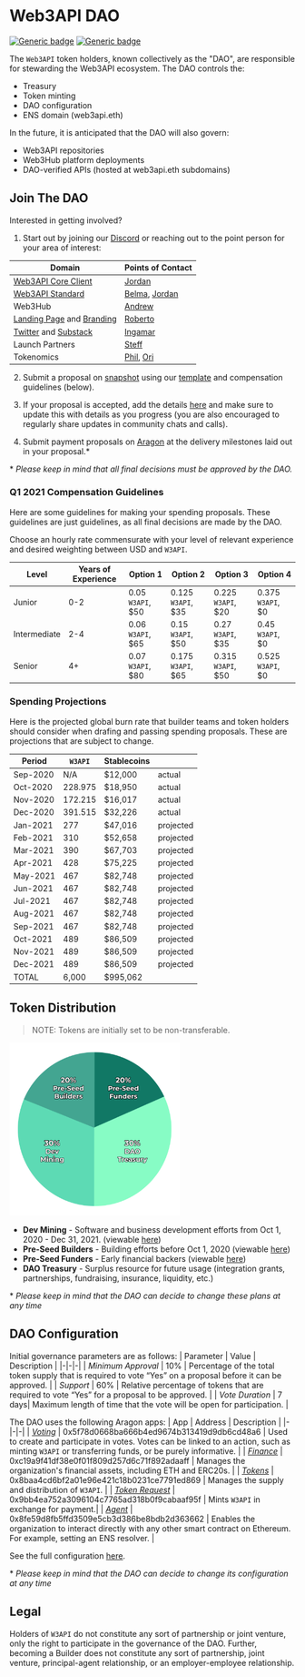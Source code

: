 # Web3API DAO
[![Generic badge](https://img.shields.io/badge/Wallet-Aragon-52EBFF.svg)](https://client.aragon.org/#/w3api) [![Generic badge](https://img.shields.io/badge/Consensus-Snapshot-f6ad32.svg)](https://snapshot.page/#/web3-api)  

The `Web3API` token holders, known collectively as the "DAO", are responsible for stewarding the Web3API ecosystem. The DAO controls the:
- Treasury
- Token minting
- DAO configuration
- ENS domain (web3api.eth)

In the future, it is anticipated that the DAO will also govern:
- Web3API repositories
- Web3Hub platform deployments
- DAO-verified APIs (hosted at web3api.eth subdomains)

## Join The DAO

Interested in getting involved?

1. Start out by joining our [Discord](https://discord.gg/Z5m88a5qWu) or reaching out to the point person for your area of interest:

| Domain| Points of Contact |  
|-|-|
| [Web3API Core Client](https://github.com/Web3-API/prototype) | [Jordan](https://t.me/dOrgJelli) |  
| [Web3API Standard](https://github.com/Web3-API/specification) | [Belma](https://t.me/MorriganIV), [Jordan](https://t.me/dOrgJelli) |  
| Web3Hub | [Andrew](https://t.me/cncrde) |  
| [Landing Page](https://github.com/Web3-API/landing-page) and [Branding](https://github.com/Web3-API/branding) | [Roberto](https://t.me/daoadvocate) |  
| [Twitter](https://twitter.com/web3api) and [Substack](https://web3api.substack.com/) | [Ingamar](https://t.me/Ingalandia) |
| Launch Partners | [Steff](https://t.me/SteffBrowne) |
| Tokenomics | [Phil](https://t.me/phil_h), [Ori](https://t.me/Ori) |

2. Submit a proposal on [snapshot](https://snapshot.page/#/web3-api) using our [template](./spending-proposals/000-TEMPLATE.md) and compensation guidelines (below).

3. If your proposal is accepted, add the details [here](./spending-proposals/) and make sure to update this with details as you progress (you are also encouraged to regularly share updates in community chats and calls).

4. Submit payment proposals on [Aragon](https://client.aragon.org/#/w3api) at the delivery milestones laid out in your proposal.*

\* *Please keep in mind that all final decisions must be approved by the DAO.*

### Q1 2021 Compensation Guidelines

Here are some guidelines for making your spending proposals. These guidelines are just guidelines, as all final decisions are made by the DAO.

Choose an hourly rate commensurate with your level of relevant experience and desired weighting between USD and `W3API`. 

| Level | Years of Experience| Option 1 | Option 2  | Option 3 | Option 4 |
|-|-|-|-|-|-|
| Junior | 0-2| 0.05 `W3API`, $50 | 0.125 `W3API`, $35 | 0.225 `W3API`, $20 | 0.375 `W3API`, $0 |
| Intermediate | 2-4 | 0.06 `W3API`, $65 | 0.15 `W3API`, $50 | 0.27 `W3API`, $35 | 0.45 `W3API`, $0 |
| Senior | 4+ | 0.07 `W3API`, $80 | 0.175 `W3API`, $65 | 0.315 `W3API`, $50| 0.525 `W3API`, $0 |

### Spending Projections

Here is the projected global burn rate that builder teams and token holders should consider when drafing and passing spending proposals. These are projections that are subject to change.

| Period | `W3API` | Stablecoins | |
|-|-|-|-|
| Sep-2020 | N/A | $12,000 | actual |
| Oct-2020 | 228.975 | $18,950 | actual |
| Nov-2020 | 172.215 | $16,017 | actual |
| Dec-2020 | 391.515 | $32,226 | actual |
| Jan-2021 | 277 | $47,016 | projected |
| Feb-2021 | 310 | $52,658 | projected |
| Mar-2021 | 390 | $67,703 | projected |
| Apr-2021 | 428 | $75,225 | projected |
| May-2021 | 467 | $82,748 | projected |
| Jun-2021 | 467 | $82,748 | projected |
| Jul-2021 | 467 | $82,748 | projected |
| Aug-2021 | 467 | $82,748 | projected |
| Sep-2021 | 467 | $82,748 | projected |
| Oct-2021 | 489 | $86,509 | projected |
| Nov-2021 | 489 | $86,509 | projected |
| Dec-2021 | 489 | $86,509 | projected |
| TOTAL  | 6,000 | $995,062 | |

## Token Distribution
> NOTE: Tokens are initially set to be non-transferable.

<img src="./bin/token-distribution.png" width="300px"/>

- **Dev Mining** - Software and business development efforts from Oct 1, 2020 - Dec 31, 2021. (viewable [here](./spending-proposals/))
- **Pre-Seed Builders** - Building efforts before Oct 1, 2020 (viewable [here](./token-allocations/pre-seed-builders.csv))
- **Pre-Seed Funders** - Early financial backers (viewable [here](./token-allocations/pre-seed-funders.csv))
- **DAO Treasury** - Surplus resource for future usage (integration grants, partnerships, fundraising, insurance, liquidity, etc.)

\* *Please keep in mind that the DAO can decide to change these plans at any time*

## DAO Configuration

Initial governance parameters are as follows:
| Parameter | Value | Description |
|-|-|-|
| *Minimum Approval* | 10% | Percentage of the total token supply that is required to vote “Yes” on a proposal before it can be approved. |
| *Support* | 60% | Relative percentage of tokens that are required to vote “Yes” for a proposal to be approved. |
| *Vote Duration* | 7 days| Maximum length of time that the vote will be open for participation. |

The DAO uses the following Aragon apps:
| App | Address | Description |
|-|-|-|
| *[Voting](https://help.aragon.org/article/19-voting)* | 0x5f78d0668ba666b4ed9674b313419d9db6cd48a6 | Used to create and participate in votes. Votes can be linked to an action, such as minting `W3API` or transferring funds, or be purely informative. |
| *[Finance](https://help.aragon.org/article/20-finance)* | 0xc19a9f41df38e0f01f809d257d6c71f892adaaff | Manages the organization's financial assets, including ETH and ERC20s. |
| *[Tokens](https://help.aragon.org/article/18-tokens)* | 0x8baa4cd6bf2a01e96e421c18b0231ce7791ed869 | Manages the supply and distribution of `W3API`. |
| *[Token Request](https://github.com/1Hive/token-request-app/blob/master/docs/user-guide.md)* | 0x9bb4ea752a3096104c7765ad318b0f9cabaaf95f | Mints `W3API` in exchange for payment.|
| *[Agent](https://help.aragon.org/article/37-agent)* | 0x8fe59d8fb5ffd3509e5cb3d386be8bdb2d363662 | Enables the organization to interact directly with any other smart contract on Ethereum. For example, setting an ENS resolver. |

See the full configuration [here](https://client.aragon.org/#/w3api/permissions/).

\* *Please keep in mind that the DAO can decide to change its configuration at any time*

## Legal

Holders of `W3API` do not constitute any sort of partnership or joint venture, only the right to participate in the governance of the DAO. Further, becoming a Builder does not constitute any sort of partnership, joint venture, principal-agent relationship, or an employer-employee relationship. 
